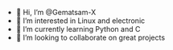- 👋 Hi, I’m @Gematsam-X
- 👀 I’m interested in Linux and electronic
- 🌱 I’m currently learning Python and C
- 💞️ I’m looking to collaborate on great projects

<!---
Gematsam-X/Gematsam-X is a ✨ special ✨ repository because its `README.md` (this file) appears on your GitHub profile.
You can click the Preview link to take a look at your changes.
--->
